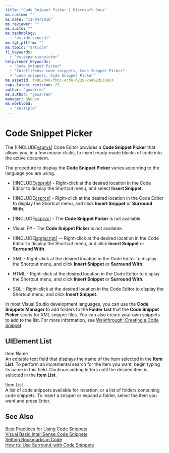 ```yaml
---
title: "Code Snippet Picker | Microsoft Docs"
ms.custom: ""
ms.date: "11/04/2016"
ms.reviewer: ""
ms.suite: ""
ms.technology: 
  - "vs-ide-general"
ms.tgt_pltfrm: ""
ms.topic: "article"
f1_keywords: 
  - "vs.expansionpicker"
helpviewer_keywords: 
  - "Code Snippet Picker"
  - "IntelliSense code snippets, Code Snippet Picker"
  - "code snippets, Code Snippet Picker"
ms.assetid: f0862d48-fbbc-4cfe-b228-24492d5c89c4
caps.latest.revision: 25
author: "gewarren"
ms.author: "gewarren"
manager: ghogen
ms.workload: 
  - "multiple"
---
```

# Code Snippet Picker
The [!INCLUDE[vsprvs](../../code-quality/includes/vsprvs_md.md)] Code Editor provides a **Code Snippet Picker** that allows you, in a few mouse clicks, to insert ready-made blocks of code into the active document.  
  
 The procedure to display the **Code Snippet Picker** varies according to the language you are using.  
  
-   [!INCLUDE[vbprvb](../../code-quality/includes/vbprvb_md.md)] - Right-click at the desired location in the Code Editor to display the Shortcut menu, and select **Insert Snippet**.  
  
-   [!INCLUDE[csprcs](../../data-tools/includes/csprcs_md.md)] - Right-click at the desired location in the Code Editor to display the Shortcut menu, and click **Insert Snippet** or **Surround With**.  
  
-   [!INCLUDE[vcprvc](../../code-quality/includes/vcprvc_md.md)] - The **Code Snippet Picker** is not available.  
  
-   Visual F# - The **Code Snippet Picker** is not available.  
  
-   [!INCLUDE[jsprjscript](../../debugger/debug-interface-access/includes/jsprjscript_md.md)] -- Right-click at the desired location in the Code Editor to display the Shortcut menu, and click **Insert Snippet** or **Surround With**.  
  
-   XML - Right-click at the desired location in the Code Editor to display the Shortcut menu, and click **Insert Snippet** or **Surround With**.  
  
-   HTML - Right-click at the desired location in the Code Editor to display the Shortcut menu, and click **Insert Snippet** or **Surround With**.  
  
-   SQL - Right-click at the desired location in the Code Editor to display the Shortcut menu, and click **Insert Snippet**.  
  
In most Visual Studio development languages, you can use the **Code Snippets Manager** to add folders to the **Folder List** that the **Code Snippet Picker** scans for XML snippet files. You can also create your own snippets to add to the list. For more information, see [Walkthrough: Creating a Code Snippet](../../ide/walkthrough-creating-a-code-snippet.md).  
  
## UIElement List  
Item Name  
An editable text field that displays the name of the item selected in the **Item List**. To perform an incremental search for the item you want, begin typing its name in this field. Continue adding letters until the desired item is selected in the **Item List**.  
  
Item List  
A list of code snippets available for insertion, or a list of folders containing code snippets. To insert a snippet or expand a folder, select the item you want and press Enter.  
  
## See Also  
[Best Practices for Using Code Snippets](../../ide/best-practices-for-using-code-snippets.md)   
[Visual Basic IntelliSense Code Snippets](/dotnet/visual-basic/developing-apps/using-ide/intellisense-code-snippets)   
[Setting Bookmarks in Code](../../ide/setting-bookmarks-in-code.md)   
[How to: Use Surround-with Code Snippets](../../ide/how-to-use-surround-with-code-snippets.md)